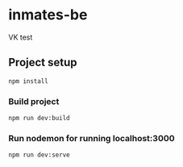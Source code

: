# inmates-be

VK test

## Project setup

```
npm install
```

### Build project

```
npm run dev:build
```

### Run nodemon for running localhost:3000

```
npm run dev:serve
```
